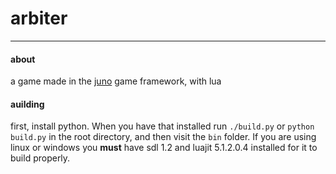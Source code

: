 # arbiter
--------

#### about
a game made in the [juno](https://www.github.com/rxi/juno) game framework, with lua

#### auilding
first, install python. When you have that installed run `./build.py` or `python build.py` in the root directory, and then visit the `bin` folder. If you are using linux or windows you **must** have sdl 1.2 and luajit 5.1.2.0.4 installed for it to build properly.
